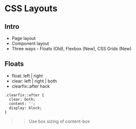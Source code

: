 # CSS Layouts

## Intro

- Page layout
- Component layout
- Three ways - Floats (Old), Flexbox (New), CSS Grids (New)

## Floats

- float: left | right
- clear: left | right | both
- clearfix::after hack

```
.clearfix::after {
  clear: both;
  content: '';
  display: block;
}
```

>> Use box sizing of content-box
